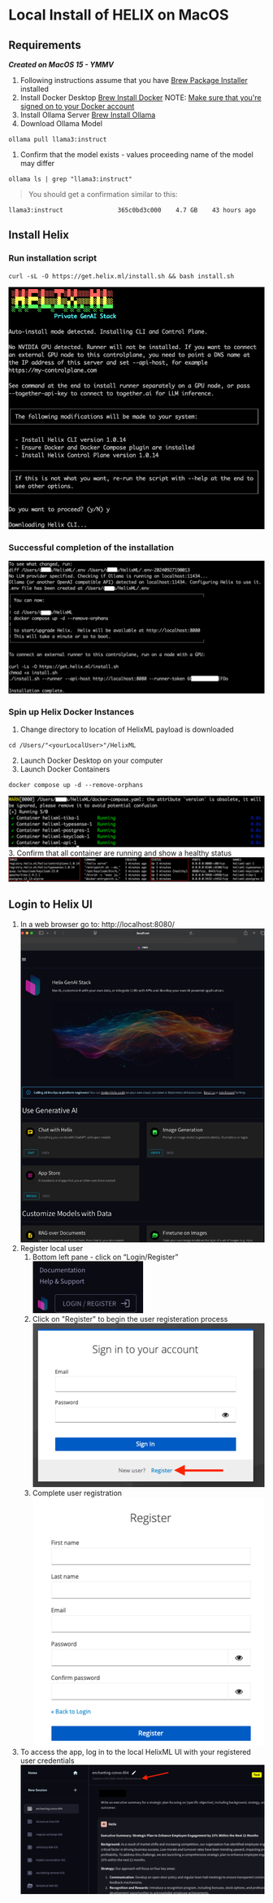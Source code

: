 # Local Install of HELIX on MacOS

## Requirements
**_Created on MacOS 15 - YMMV_**
1. Following instructions assume that you have [Brew Package Installer](https://brew.sh/) installed
2. Install Docker Desktop
    [Brew Install Docker](https://formulae.brew.sh/formula/docker)
NOTE: [Make sure that you're signed on to your Docker account](https://docs.docker.com/desktop/get-started/)
1. Install Ollama Server
    [Brew Install Ollama](https://formulae.brew.sh/formula/ollama)
2. Download Ollama Model
```shell
ollama pull llama3:instruct
```
1. Confirm that the model exists - values proceeding name of the model may differ
```shell
ollama ls | grep "llama3:instruct"
```
> You should get a confirmation similar to this:
```shell
llama3:instruct               365c0bd3c000    4.7 GB    43 hours ago
```

## Install Helix
### Run installation script
```shell
curl -sL -O https://get.helix.ml/install.sh && bash install.sh
```
![Install Helix Screenshot](install_helix_screenshot.png)
### Successful completion of the installation
![Successful Helix Installation Screenshot](successful_helix_installation_screenshot.png)
### Spin up Helix Docker Instances
1. Change directory to location of HelixML payload is downloaded
```shell
cd /Users/"<yourLocalUser>"/HelixML
```
2. Launch Docker Desktop on your computer
3. Launch Docker Containers
```shell
docker compose up -d --remove-orphans
```
![launching_helix_docker_containers_screenshot](launching_helix_docker_containers_screenshot.png)
3. Confirm that all container are running and show a healthy status
![helix_containers_healthy_screenshot](helix_containers_healthy_screenshot.png)

## Login to Helix UI
1. In a web browser go to: http://localhost:8080/
![helix_login_page_screenshot](helix_login_page_screenshot.png)
2. Register local user
   1. Bottom left pane - click on “Login/Register”
![helix_login_register_link_screenshot](helix_login_register_link_screenshot.png)
   2. Click on "Register" to begin the user registeration process
![user_registeration_link_screenshot](user_registeration_link_screenshot.png)
   3. Complete user registration
![complete_user_registeration_screenshot](complete_user_registeration_screenshot.png)
2. To access the app, log in to the local HelixML UI with your registered user credentials
![try_out_helix_ui_screenshot](try_out_helix_ui_screenshot.png)
